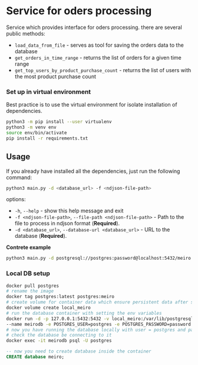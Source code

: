 # Service for oders processing
Service which provides interface for oders processing.
there are several public methods:
- `load_data_from_file` - serves as tool for saving the orders data to the database
- `get_orders_in_time_range` - returns the list of orders for a given time range
- `get_top_users_by_product_purchase_count` - returns the list of users with the most product purchase count

### Set up in virtual environment
Best practice is to use the virtual environment for isolate installation of dependencies.
```bash
python3 -m pip install --user virtualenv
python3 -m venv env
source env/bin/activate
pip install -r requirements.txt
```

## Usage
If you already have installed all the dependencies, just run the following command:
```bash
python3 main.py -d <database_url> -f <ndjson-file-path>
```
options:
-  `-h`, `--help` - show this help message and exit
-  `-f <ndjson-file-path>`, `--file-path <ndjson-file-path>` - Path to the file to process in ndjson format (**Required**).
-  `-d <database_url>`, `--database-url <database_url>` - URL to the database (**Required**).

**Contrete example**
```bash
python3 main.py -d postgresql://postgres:password@localhost:5432/meiro -f data-example.ndjson
```


### Local DB setup
```bash
docker pull postgres
# rename the image
docker tag postgres:latest postgres:meiro
# create volume for container data which ensure persistent data after stopping the container
docker volume create local_meiro
# run the database container with setting the env variables
docker run -d -p 127.0.0.1:5432:5432 -v local_meiro:/var/lib/postgresql/data \
--name meirodb -e POSTGRES_USER=postgres -e POSTGRES_PASSWORD=password postgres:meiro
# now you have running the database locally with user = postgres and password = password
# check the database be connecting to it
docker exec -it meirodb psql -U postgres
```
```sql
-- now you need to create database inside the container
CREATE database meiro;
```
